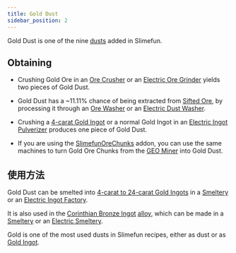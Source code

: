 ```yaml
---
title: Gold Dust
sidebar_position: 2
---
```


Gold Dust is one of the nine [dusts](/docs/Slimefun/Resources/Dusts) added in Slimefun.

## Obtaining

- Crushing Gold Ore in an [Ore Crusher](Ore-Crusher) or an [Electric Ore Grinder](Electric-Ore-Grinder) yields two pieces of Gold Dust.

- Gold Dust has a ~11.11% chance of being extracted from [Sifted Ore](Sifted-Ore), by processing it through an [Ore Washer](Ore-Washer) or an [Electric Dust Washer](Electric-Dust-Washer).
- Crushing a [4-carat Gold Ingot](Gold-Ingot#Gold-Ingot-4-Carat)  or a normal Gold Ingot in an [Electric Ingot Pulverizer](Electric-Ingot-Pulverizer) produces one piece of Gold Dust.
- If you are using the [SlimefunOreChunks](Addons#official-addons) addon, you can use the same machines to turn Gold Ore Chunks from the [GEO Miner](GEO-Miner) into Gold Dust.

## 使用方法

Gold Dust can be smelted into [4-carat to 24-carat Gold Ingots](Gold-Ingot) in a [Smeltery](Smeltery) or an [Electric Ingot Factory](Electric-Ingot-Factory).

It is also used in the [Corinthian Bronze Ingot](Corinthian-Bronze-Ingot) [alloy](Ingots#Alloys), which can be made in a [Smeltery](Smeltery) or an [Electric Smeltery](Electric-Smeltery).

Gold is one of the most used dusts in Slimefun recipes, either as dust or as [Gold Ingot](Gold-Ingot).
